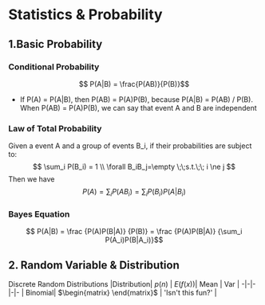 <script type="text/javascript" src="https://cdn.mathjax.org/mathjax/latest/MathJax.js?config=TeX-AMS_HTML"></script>

# Statistics & Probability
## 1.Basic Probability

### Conditional Probability
$$ P(A|B) = \frac{P(AB)}{P(B)}$$

- If P(A) = P(A|B), then P(AB) = P(A)P(B), because P(A|B) = P(AB) / P(B). When P(AB) = P(A)P(B), we can say that event A and B are independent

### Law of Total Probability
Given a event A and a group of events B_i, if their probabilities are subject to:
$$	\sum_i P(B_i) = 1 \\ \forall B_iB_j=\empty \;\;s.t.\;\; i \ne j $$ 
Then we have 
$$ P(A) = \sum_i P(AB_i) = \sum_iP(B_i)P(A|B_i)$$

### Bayes Equation
$$ P(A|B) = \frac {P(A)P(B|A)} {P(B)} = \frac {P(A)P(B|A)} {\sum_i P(A_i)P(B|A_i)}$$

## 2. Random Variable & Distribution
Discrete Random Distributions
|Distribution| $p(n)$ | $E(f(x))$| Mean | Var | 
-|-|-|-|-
| Binomial| $\begin{matrix} \end{matrix}$ | 'Isn't this fun?' | 

<!--stackedit_data:
eyJoaXN0b3J5IjpbNDQ3MjcwOTgzLDIwNjIyOTMwNjksMzI3OT
UyODc1LC0xNDEyMzQ2Mjk0LC0xNjYzNTcxOTk0LDI0NzM4MjY1
NywtNDYwMTk5MDQyLDE3NzA1OTMwNSwtMTMzNTMwMDk4NF19
-->